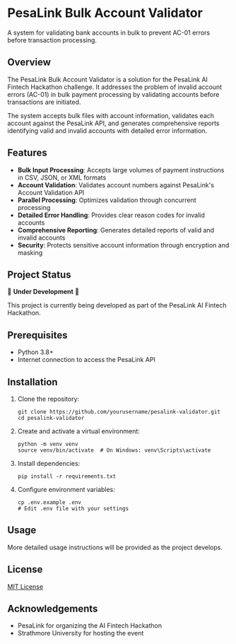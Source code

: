 # PesaLink Bulk Account Validator

A system for validating bank accounts in bulk to prevent AC-01 errors before transaction processing.

## Overview

The PesaLink Bulk Account Validator is a solution for the PesaLink AI Fintech Hackathon challenge. It addresses the problem of invalid account errors (AC-01) in bulk payment processing by validating accounts before transactions are initiated.

The system accepts bulk files with account information, validates each account against the PesaLink API, and generates comprehensive reports identifying valid and invalid accounts with detailed error information.

## Features

- **Bulk Input Processing**: Accepts large volumes of payment instructions in CSV, JSON, or XML formats
- **Account Validation**: Validates account numbers against PesaLink's Account Validation API
- **Parallel Processing**: Optimizes validation through concurrent processing
- **Detailed Error Handling**: Provides clear reason codes for invalid accounts
- **Comprehensive Reporting**: Generates detailed reports of valid and invalid accounts
- **Security**: Protects sensitive account information through encryption and masking

## Project Status

🚧 **Under Development** 🚧

This project is currently being developed as part of the PesaLink AI Fintech Hackathon.

## Prerequisites

- Python 3.8+
- Internet connection to access the PesaLink API

## Installation

1. Clone the repository:
   ```
   git clone https://github.com/yourusername/pesalink-validator.git
   cd pesalink-validator
   ```

2. Create and activate a virtual environment:
   ```
   python -m venv venv
   source venv/bin/activate  # On Windows: venv\Scripts\activate
   ```

3. Install dependencies:
   ```
   pip install -r requirements.txt
   ```

4. Configure environment variables:
   ```
   cp .env.example .env
   # Edit .env file with your settings
   ```

## Usage

More detailed usage instructions will be provided as the project develops.

## License

[MIT License](LICENSE)

## Acknowledgements

- PesaLink for organizing the AI Fintech Hackathon
- Strathmore University for hosting the event